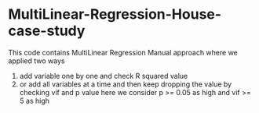 # MultiLinear-Regression-House-case-study

This code contains MultiLinear Regression Manual approach where we applied two ways
1. add variable one by one and check R squared value
2. or add all variables at a time and then keep dropping the value by checking vif and p value here we consider  p >= 0.05 as high and vif >= 5 as high
